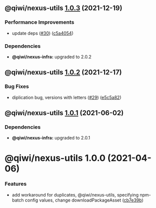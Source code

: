 ## @qiwi/nexus-utils [1.0.3](https://github.com/qiwi/nexus/compare/@qiwi/nexus-utils@1.0.2...@qiwi/nexus-utils@1.0.3) (2021-12-19)


### Performance Improvements

* update deps ([#30](https://github.com/qiwi/nexus/issues/30)) ([c5a4054](https://github.com/qiwi/nexus/commit/c5a4054d8e7507ffefbe693124ef926999b75d9e))





### Dependencies

* **@qiwi/nexus-infra:** upgraded to 2.0.2

## @qiwi/nexus-utils [1.0.2](https://github.com/qiwi/nexus/compare/@qiwi/nexus-utils@1.0.1...@qiwi/nexus-utils@1.0.2) (2021-12-17)


### Bug Fixes

* diplication bug, versions with letters ([#29](https://github.com/qiwi/nexus/issues/29)) ([e5c5a82](https://github.com/qiwi/nexus/commit/e5c5a821fd6502e1b9184e26c366fae0ac3ad150))

## @qiwi/nexus-utils [1.0.1](https://github.com/qiwi/nexus/compare/@qiwi/nexus-utils@1.0.0...@qiwi/nexus-utils@1.0.1) (2021-06-02)





### Dependencies

* **@qiwi/nexus-infra:** upgraded to 2.0.1

# @qiwi/nexus-utils 1.0.0 (2021-04-06)


### Features

* add workaround for duplicates, @qiwi/nexus-utils, specifying npm-batch config values, change downloadPackageAsset ([cb7e39b](https://github.com/qiwi/nexus/commit/cb7e39b36ad2dc1125e4a3bfe3c672da0e3ed336))
